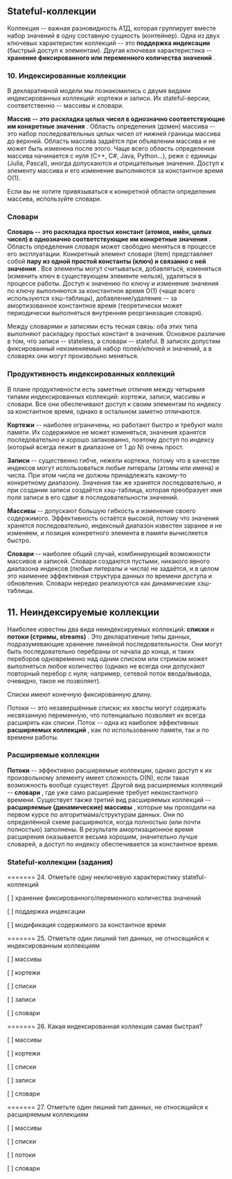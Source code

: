 ## Stateful-коллекции

Коллекция -- важная разновидность АТД, которая группирует вместе набор значений в одну составную сущность (контейнер). Одна из двух ключевых характеристик коллекций -- это **поддержка индексации** (быстрый доступ к элементам). Другая ключевая характеристика --  **хранение фиксированного или переменного количества значений** .

### 10. Индексированные коллекции

В декларативной модели мы познакомились с двумя видами индексированных коллекций: кортежи и записи. Их stateful-версии, соответственно -- массивы и словари.

**Массив -- это раскладка целых чисел в однозначно соответствующие им конкретные значения** . Область определения (домен) массива -- это набор последовательных целых чисел от нижней границы массива до верхней. Область массива задаётся при объявлении массива и не может быть изменена после этого. Чаще всего область определения массива начинается с нуля (C++, C#, Java, Python...), реже с единицы (Julia, Pascal), иногда допускаются и отрицательные значения.
Доступ к элементу массива и его изменение выполняются за константное время O(1).

Если вы не хотите привязываться к конкретной области определения массива, используйте словари.

### Словари

**Словарь -- это раскладка простых констант (атомов, имён, целых чисел) в однозначно соответствующие им конкретные значения** . Область определения словаря может свободно меняться в процессе его эксплуатации. Конкретный элемент словаря (item) представляет собой  **пару из одной простой константы (ключ) и связанно с ней значения** . Все элементы могут считываться, добавляться, изменяться (изменить ключ в существующем элементе нельзя), удаляться в процессе работы. Доступ к значению по ключу и изменение значения по ключу выполняются за константное время O(1) (чаще всего используются хэш-таблицы), добавление/удаление -- за амортизованное константное время (теоретически может периодически выполняться внутренняя реорганизация словаря).

Между словарями и записями есть тесная связь: оба этих типа выполняют раскладку простых констант в значения. Основное различие в том, что записи -- stateless, а словари -- stateful. В записях допустим фиксированный неизменяемый набор полей/ключей и значений, а в словарях они могут произвольно меняться.

### Продуктивность индексированных коллекций

В плане продуктивности есть заметные отличия между четырьмя типами индексированных коллекций: кортежи, записи, массивы и словари. Все они обеспечивают доступ к своим элементам по индексу за константное время, однако в остальном заметно отличаются.

**Кортежи** -- наиболее ограничены, но работают быстро и требуют мало памяти. Их содержимое не может изменяться, значения хранятся последовательно и хорошо запакованно, поэтому доступ по индексу (который всегда лежит в диапазоне от 1 до N) очень прост.

**Записи** -- существенно гибче, нежели кортежи, потому что в качестве индексов могут использоваться любые литералы (атомы или имена) и числа. При этом числа не должны принадлежать какому-то конкретному диапазону. Значения так же хранятся последовательно, и при создании записи создаётся хэш-таблица, которая преобразует имя поля записи в его сдвиг в последовательности значений.

**Массивы** -- допускают большую гибкость и изменение своего содержимого. Эффективность остаётся высокой, потому что значения хранятся последовательно, индексный диапазон известен заранее и не изменяем, и позиция конкретного элемента в памяти вычисляется быстро.

**Словари** -- наиболее общий случай, комбинирующий возможности массивов и записей. Словари создаются пустыми, никакого явного диапазона индексов (любые литералы и числа) не задаётся, и в целом это наименее эффективная структура данных по времени доступа и обновления. Словари нередко реализуются как динамические хэш-таблицы.


## 11. Неиндексируемые коллекции

Наиболее известны два вида неиндексируемых коллекций: **списки** и  **потоки (стримы, streams)** . Это декларативные типы данных, подразумевающие хранение линейной последовательности. Они могут быть последовательно перебраны от начала до конца, и таких переборов одновременно над одним списком или стримом может выполняться любое количество (однако не всегда они допускают повторный перебор с нуля; например, сетевой поток ввода/вывода, очевидно, такое не позволяет).

Списки имеют конечную фиксированную длину.

Потоки -- это незавершённые списки; их хвосты могут содержать несвязанную переменную, что потенциально позволяет их всегда расширять как списки. Поток -- одна из наиболее эффективных  **расширяемых коллекций** , как по использованию памяти, так и по времени работы.

### Расширяемые коллекции

**Потоки** -- эффективно расширяемые коллекции, однако доступ к их произвольному элементу имеет сложность O(N), если такая возможность вообще существует. Другой вид расширяемых коллекций --  **словари** , где уже само расширение требует неконстантного времени. Существует также третий вид расширяемых коллекций --  **расширяемые (динамические) массивы** , которые мы проходили на первом курсе по алгоритмама/структурам данных. Они по определённой схеме расширяются, когда полностью (или почти полностью) заполнены. В результате амортизационное время расширения оказывается весьма хорошим, значительно лучше словарей, а доступ по индексу обеспечивается за константное время.


### Stateful-коллекции (задания)

======= 24. Отметьте одну неключевую характеристику stateful-коллекций

[ ] хранение фиксированного/переменного количества значений

[ ] поддержка индексации

[ ] модификация содержимого за константное время

======= 25. Отметьте один лишний тип данных, не относящийся к индексированным коллекциям

[ ] массивы

[ ] кортежи

[ ] списки

[ ] записи

[ ] словари

======= 26. Какая индексированная коллекция самая быстрая?

[ ] массивы

[ ] кортежи

[ ] списки

[ ] записи

[ ] словари

======= 27. Отметьте один лишний тип данных, не относящийся к расширяемым коллекциям

[ ] массивы

[ ] списки

[ ] потоки

[ ] словари
